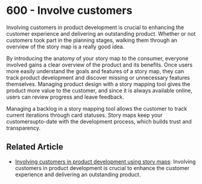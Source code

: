 # 600 - Involve customers

Involving customers in product development is crucial to enhancing the customer experience and delivering an outstanding product. Whether or not customers took part in the planning stages, walking them through an overview of the story map is a really good idea.

By introducing the anatomy of your story map to the consumer, everyone involved gains a clear overview of the product and its benefits. Once users more easily understand the goals and features of a story map, they can track product development and discover missing or unnecessary features themselves. Managing product design with a story mapping tool gives the product more value to the customer, and since it is always available online, users can review progress and leave feedback.

Managing a backlog in a story mapping tool allows the customer to track current iterations through card statuses. Story maps keep your customersupto-date with the development process, which builds trust and transparency.

## Related Article

- [Involving customers in product development using story maps](https://storiesonboard.com/blog/5-quick-tips-involving-customers): Involving customers in product development is crucial to enhance the customer experience and delivering an outstanding product.
